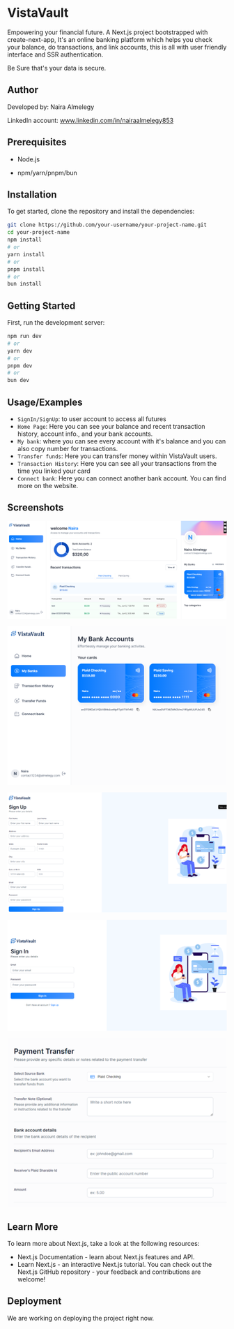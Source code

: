 
# VistaVault

Empowering your financial future. A Next.js project bootstrapped with create-next-app, It's an online banking platform which helps you check your balance, do transactions, and link accounts, this is all with user friendly interface and SSR authentication.

Be Sure that's your data is secure.

## Author

Developed by: Naira Almelegy

LinkedIn account: www.linkedin.com/in/nairaalmelegy853
## Prerequisites

- Node.js

- npm/yarn/pnpm/bun
## Installation

To get started, clone the repository and install the dependencies:

```bash
git clone https://github.com/your-username/your-project-name.git
cd your-project-name
npm install
# or
yarn install
# or
pnpm install
# or
bun install
```
    
## Getting Started

First, run the development server:

```bash
npm run dev
# or
yarn dev
# or
pnpm dev
# or
bun dev
```
## Usage/Examples

- `SignIn/SignUp`: to user account to access all futures
- `Home Page`: Here you can see your balance and recent transaction history, account info., and your bank accounts.
- `My bank`: where you can see every account with it's balance and you can also copy number for transactions.
- `Transfer funds`: Here you can transfer money within VistaVault users.
- `Transaction History`: Here you can see all your transactions from the time you linked your card
- `Connect bank`: Here you can connect another bank account.
You can find more on the website.



## Screenshots

![Home Page](https://github.com/Nairaalmelegy/VistaVault_Repo/blob/main/public/icons/Home.png)

![My banks](https://github.com/Nairaalmelegy/VistaVault_Repo/blob/main/public/icons/banks.png)

![SignUp Page](https://github.com/Nairaalmelegy/VistaVault_Repo/blob/main/public/icons/signup.png)

![SignIn Page](https://github.com/Nairaalmelegy/VistaVault_Repo/blob/main/public/icons/sinin.png)

![Transfer funds Page](https://github.com/Nairaalmelegy/VistaVault_Repo/blob/main/public/icons/transfer.png)
## Learn More

To learn more about Next.js, take a look at the following resources:

- Next.js Documentation - learn about Next.js features and API.
- Learn Next.js - an interactive Next.js tutorial.
You can check out the Next.js GitHub repository - your feedback and contributions are welcome!
## Deployment

We are working on deploying the project right now.


